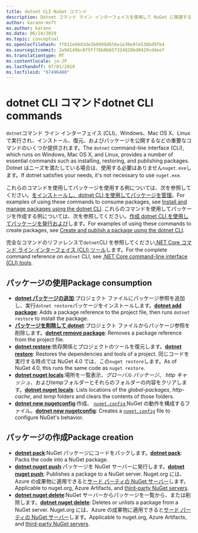 ```yaml
---
title: dotnet CLI NuGet コマンド
description: Dotnet コマンド ライン インターフェイスを使用して NuGet に関連するコマンドの簡単なリファレンスです。
author: karann-msft
ms.author: karann
ms.date: 06/24/2019
ms.topic: conceptual
ms.openlocfilehash: ff011e60d3de3b0999db56e1e30e97e538bd9fb4
ms.sourcegitcommit: 2a9d149bc6f5ff76b0b657324820bd0429cddeef
ms.translationtype: MT
ms.contentlocale: ja-JP
ms.lasthandoff: 07/01/2019
ms.locfileid: "67496480"
---
```

# <a name="dotnet-cli-commands"></a><span data-ttu-id="80174-103">dotnet CLI コマンド</span><span class="sxs-lookup"><span data-stu-id="80174-103">dotnet CLI commands</span></span>

<span data-ttu-id="80174-104">`dotnet`コマンド ライン インターフェイス (CLI)、Windows、Mac OS X、Linux で実行され、インストール、復元、およびパッケージを公開するなどの重要なコマンドのいくつか提供されます。</span><span class="sxs-lookup"><span data-stu-id="80174-104">The `dotnet` command-line interface (CLI), which runs on Windows, Mac OS X, and Linux, provides a number of essential commands such as installing, restoring, and publishing packages.</span></span> <span data-ttu-id="80174-105">Dotnet はニーズを満たしている場合は、使用する必要はありません`nuget.exe`します。</span><span class="sxs-lookup"><span data-stu-id="80174-105">If dotnet satisfies your needs, it's not necessary to use `nuget.exe`.</span></span>

<span data-ttu-id="80174-106">これらのコマンドを使用してパッケージを使用する例については、次を参照してください。[をインストールし、dotnet CLI を使用してパッケージを管理](../consume-packages/install-use-packages-dotnet-cli.md)。</span><span class="sxs-lookup"><span data-stu-id="80174-106">For examples of using these commands to consume packages, see [Install and manage packages using the dotnet CLI](../consume-packages/install-use-packages-dotnet-cli.md).</span></span> <span data-ttu-id="80174-107">これらのコマンドを使用してパッケージを作成する例については、次を参照してください。[作成 dotnet CLI を使用してパッケージを発行および](../quickstart/create-and-publish-a-package-using-the-dotnet-cli.md)します。</span><span class="sxs-lookup"><span data-stu-id="80174-107">For examples of using these commands to create packages, see [Create and publish a package using the dotnet CLI](../quickstart/create-and-publish-a-package-using-the-dotnet-cli.md).</span></span>

<span data-ttu-id="80174-108">完全なコマンドのリファレンスで`dotnet`CLI を参照してください[.NET Core コマンド ライン インターフェイス (CLI) ツール](/dotnet/core/tools/?tabs=netcore2x)します。</span><span class="sxs-lookup"><span data-stu-id="80174-108">For the complete command reference on `dotnet` CLI, see [.NET Core command-line interface (CLI) tools](/dotnet/core/tools/?tabs=netcore2x).</span></span>

## <a name="package-consumption"></a><span data-ttu-id="80174-109">パッケージの使用</span><span class="sxs-lookup"><span data-stu-id="80174-109">Package consumption</span></span>

- <span data-ttu-id="80174-110">[**dotnet パッケージの追加**](/dotnet/core/tools/dotnet-add-package):プロジェクト ファイルにパッケージ参照を追加し、実行`dotnet restore`パッケージをインストールします。</span><span class="sxs-lookup"><span data-stu-id="80174-110">[**dotnet add package**](/dotnet/core/tools/dotnet-add-package): Adds a package reference to the project file, then runs `dotnet restore` to install the package.</span></span>
- <span data-ttu-id="80174-111">[**パッケージを削除して dotnet**](/dotnet/core/tools/dotnet-remove-package):プロジェクト ファイルからパッケージ参照を削除します。</span><span class="sxs-lookup"><span data-stu-id="80174-111">[**dotnet remove package**](/dotnet/core/tools/dotnet-remove-package): Removes a package reference from the project file.</span></span>
- <span data-ttu-id="80174-112">[**dotnet restore**](/dotnet/core/tools/dotnet-restore?tabs=netcore2x):依存関係とプロジェクトのツールを復元します。</span><span class="sxs-lookup"><span data-stu-id="80174-112">[**dotnet restore**](/dotnet/core/tools/dotnet-restore?tabs=netcore2x): Restores the dependencies and tools of a project.</span></span> <span data-ttu-id="80174-113">同じコードを実行する時点では NuGet 4.0 では、この`nuget restore`します。</span><span class="sxs-lookup"><span data-stu-id="80174-113">As of NuGet 4.0, this runs the same code as `nuget restore`.</span></span>
- <span data-ttu-id="80174-114">[**dotnet nuget locals**](/dotnet/core/tools/dotnet-nuget-locals):場所を一覧表示、*グローバル パッケージ*、 *http キャッシュ*、および*temp*フォルダーとそれらのフォルダーの内容をクリアします。</span><span class="sxs-lookup"><span data-stu-id="80174-114">[**dotnet nuget locals**](/dotnet/core/tools/dotnet-nuget-locals): Lists locations of the *global-packages*, *http-cache*, and *temp* folders and clears the contents of those folders.</span></span>
- <span data-ttu-id="80174-115">[**dotnet new nugetconfig**](/dotnet/core/tools/dotnet-new):作成、 [ `nuget.config` ](../reference/nuget-config-file.md) NuGet の動作を構成するファイル。</span><span class="sxs-lookup"><span data-stu-id="80174-115">[**dotnet new nugetconfig**](/dotnet/core/tools/dotnet-new): Creates a [`nuget.config`](../reference/nuget-config-file.md) file to configure NuGet's behavior.</span></span>

## <a name="package-creation"></a><span data-ttu-id="80174-116">パッケージの作成</span><span class="sxs-lookup"><span data-stu-id="80174-116">Package creation</span></span>

- <span data-ttu-id="80174-117">[**dotnet pack**](/dotnet/core/tools/dotnet-pack?tabs=netcore2x):NuGet パッケージにコードをパックします。</span><span class="sxs-lookup"><span data-stu-id="80174-117">[**dotnet pack**](/dotnet/core/tools/dotnet-pack?tabs=netcore2x): Packs the code into a NuGet package.</span></span>
- <span data-ttu-id="80174-118">[**dotnet nuget push**](/dotnet/core/tools/dotnet-nuget-push):パッケージを NuGet サーバーに発行します。</span><span class="sxs-lookup"><span data-stu-id="80174-118">[**dotnet nuget push**](/dotnet/core/tools/dotnet-nuget-push): Publishes a package to a NuGet server.</span></span> <span data-ttu-id="80174-119">Nuget.org には、Azure の成果物に適用できると[サード パーティの NuGet サーバー](../hosting-packages/overview.md)します。</span><span class="sxs-lookup"><span data-stu-id="80174-119">Applicable to nuget.org, Azure Artifacts, and [third-party NuGet servers](../hosting-packages/overview.md).</span></span>
- <span data-ttu-id="80174-120">[**dotnet nuget delete**](/dotnet/core/tools/dotnet-nuget-delete):NuGet サーバーからパッケージを一覧から、または削除します。</span><span class="sxs-lookup"><span data-stu-id="80174-120">[**dotnet nuget delete**](/dotnet/core/tools/dotnet-nuget-delete): Deletes or unlists a package from a NuGet server.</span></span> <span data-ttu-id="80174-121">Nuget.org には、Azure の成果物に適用できると[サード パーティの NuGet サーバー](../hosting-packages/overview.md)します。</span><span class="sxs-lookup"><span data-stu-id="80174-121">Applicable to nuget.org, Azure Artifacts, and [third-party NuGet servers](../hosting-packages/overview.md).</span></span>
